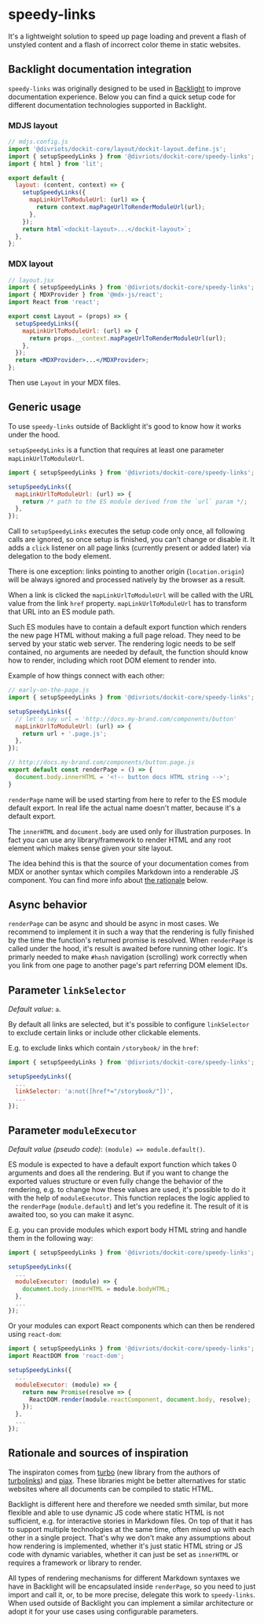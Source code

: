 # speedy-links

It's a lightweight solution to speed up page loading and prevent a flash of unstyled content and a flash of incorrect color theme in static websites.

## Backlight documentation integration

`speedy-links` was originally designed to be used in [Backlight](https://backlight.dev) to improve documentation experience.
Below you can find a quick setup code for different documentation technologies supported in Backlight.

### MDJS layout

```js
// mdjs.config.js
import '@divriots/dockit-core/layout/dockit-layout.define.js';
import { setupSpeedyLinks } from '@divriots/dockit-core/speedy-links';
import { html } from 'lit';

export default {
  layout: (content, context) => {
    setupSpeedyLinks({
      mapLinkUrlToModuleUrl: (url) => {
        return context.mapPageUrlToRenderModuleUrl(url);
      },
    });
    return html`<dockit-layout>...</dockit-layout>`;
  },
};
```

### MDX layout

```jsx
// layout.jsx
import { setupSpeedyLinks } from '@divriots/dockit-core/speedy-links';
import { MDXProvider } from '@mdx-js/react';
import React from 'react';

export const Layout = (props) => {
  setupSpeedyLinks({
    mapLinkUrlToModuleUrl: (url) => {
      return props.__context.mapPageUrlToRenderModuleUrl(url);
    },
  });
  return <MDXProvider>...</MDXProvider>;
};
```

Then use `Layout` in your MDX files.

## Generic usage

To use `speedy-links` outside of Backlight it's good to know how it works under the hood.

`setupSpeedyLinks` is a function that requires at least one parameter `mapLinkUrlToModuleUrl`.

```js
import { setupSpeedyLinks } from '@divriots/dockit-core/speedy-links';

setupSpeedyLinks({
  mapLinkUrlToModuleUrl: (url) => {
    return /* path to the ES module derived from the `url` param */;
  },
});
```

Call to `setupSpeedyLinks` executes the setup code only once, all following calls are ignored, so once setup is finished, you can't change or disable it.
It adds a `click` listener on all page links (currently present or added later) via delegation to the body element.

There is one exception: links pointing to another origin (`location.origin`) will be always ignored and processed natively by the browser as a result.

When a link is clicked the `mapLinkUrlToModuleUrl` will be called with the URL value from the link `href` property.
`mapLinkUrlToModuleUrl` has to transform that URL into an ES module path.

Such ES modules have to contain a default export function which renders the new page HTML without making a full page reload.
They need to be served by your static web server.
The rendering logic needs to be self contained, no arguments are needed by default, the function should know how to render, including which root DOM element to render into.

Example of how things connect with each other:

```js
// early-on-the-page.js
import { setupSpeedyLinks } from '@divriots/dockit-core/speedy-links';

setupSpeedyLinks({
  // let's say url = 'http://docs.my-brand.com/components/button'
  mapLinkUrlToModuleUrl: (url) => {
    return url + '.page.js';
  },
});
```

```js
// http://docs.my-brand.com/components/button.page.js
export default const renderPage = () => {
  document.body.innerHTML = '<!-- button docs HTML string -->';
}
```

`renderPage` name will be used starting from here to refer to the ES module default export.
In real life the actual name doesn't matter, because it's a default export.

The `innerHTML` and `document.body` are used only for illustration purposes.
In fact you can use any library/framework to render HTML and any root element which makes sense given your site layout.

The idea behind this is that the source of your documentation comes from MDX or another syntax which compiles Markdown into a renderable JS component.
You can find more info about [the rationale](#rationale-and-sources-of-inspiration) below.

## Async behavior

`renderPage` can be async and should be async in most cases.
We recommend to implement it in such a way that the rendering is fully finished by the time the function's returned promise is resolved.
When `renderPage` is called under the hood, it's result is awaited before running other logic.
It's primarly needed to make `#hash` navigation (scrolling) work correctly when you link from one page to another page's part referring DOM element IDs.

## Parameter `linkSelector`

_Default value_: `a`.

By default all links are selected, but it's possible to configure `linkSelector` to exclude certain links or include other clickable elements.

E.g. to exclude links which contain `/storybook/` in the `href`:

```js
import { setupSpeedyLinks } from '@divriots/dockit-core/speedy-links';

setupSpeedyLinks({
  ...
  linkSelector: 'a:not([href*="/storybook/"])',
  ...
});
```

## Parameter `moduleExecutor`

_Default value (pseudo code)_: `(module) => module.default()`.

ES module is expected to have a default export function which takes 0 arguments and does all the rendering.
But if you want to change the exported values structure or even fully change the behavior of the rendering, e.g. to change how these values are used, it's possible to do it with the help of `moduleExecutor`.
This function replaces the logic applied to the `renderPage` (`module.default`) and let's you redefine it.
The result of it is awaited too, so you can make it async.

E.g. you can provide modules which export body HTML string and handle them in the following way:

```js
import { setupSpeedyLinks } from '@divriots/dockit-core/speedy-links';

setupSpeedyLinks({
  ...
  moduleExecutor: (module) => {
    document.body.innerHTML = module.bodyHTML;
  },
  ...
});
```

Or your modules can export React components which can then be rendered using `react-dom`:

```js
import { setupSpeedyLinks } from '@divriots/dockit-core/speedy-links';
import ReactDOM from 'react-dom';

setupSpeedyLinks({
  ...
  moduleExecutor: (module) => {
    return new Promise(resolve => {
      ReactDOM.render(module.reactComponent, document.body, resolve);
    });
  },
  ...
});
```

## Rationale and sources of inspiration

The inspiraton comes from [turbo](https://github.com/hotwired/turbo) (new library from the authors of [turbolinks](https://github.com/turbolinks/turbolinks/)) and [pjax](https://github.com/MoOx/pjax).
These libraries might be better alternatives for static websites where all documents can be compiled to static HTML.

Backlight is different here and therefore we needed smth similar, but more flexible and able to use dynamic JS code where static HTML is not sufficient, e.g. for interactive stories in Markdown files.
On top of that it has to support multiple technologies at the same time, often mixed up with each other in a single project.
That's why we don't make any assumptions about how rendering is implemented, whether it's just static HTML string or JS code with dynamic variables, whether it can just be set as `innerHTML` or requires a framework or library to render.

All types of rendering mechanisms for different Markdown syntaxes we have in Backlight will be encapsulated inside `renderPage`, so you need to just import and call it, or, to be more precise, delegate this work to `speedy-links`.
When used outside of Backlight you can implement a similar architecture or adopt it for your use cases using configurable parameters.
